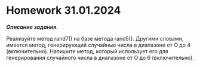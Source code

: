 # Homework 31.01.2024

***Описание задания.***

Реализуйте метод rand7() на базе метода rand5().
Другими словами, имеется метод, генерирующий случайные числа в диапазоне
от О до 4 (включительно).
Напишите метод, который использует его для генерирования случайного 
числа в диапазоне от О до 6 (включительно).

